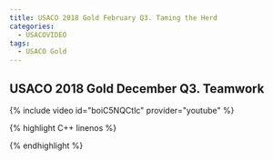 ```yaml
---
title: USACO 2018 Gold February Q3. Taming the Herd
categories:
  - USACOVIDEO
tags:
  - USACO Gold
---
```

  
## USACO 2018 Gold December Q3. Teamwork
  
{% include video id="boiC5NQCtlc" provider="youtube" %}
  
  
{% highlight C++ linenos %}
  
{% endhighlight %}  

